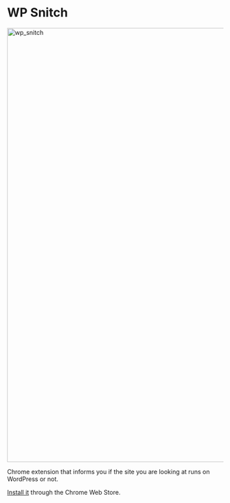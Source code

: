 # WP Snitch

<img width="1012" alt="wp_snitch" src="https://user-images.githubusercontent.com/4933/197502293-3fd25ebf-496b-4a7d-9e63-67fe1b030ac5.png">

Chrome extension that informs you if the site you are looking at runs on WordPress or not. 

[Install it](https://chrome.google.com/webstore/detail/wp-snitch/olgmkofgomilobcdhajbidkajnpnfine) through the Chrome Web Store.
